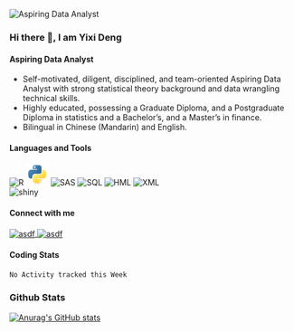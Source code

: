 ![Aspiring Data Analyst](https://media-exp1.licdn.com/dms/image/C5616AQGZI_aD6eHJ2A/profile-displaybackgroundimage-shrink_350_1400/0/1617865888329?e=1637798400&v=beta&t=eFds1kGDum1QlqLuW-kq87m8k5spgPJjGJ1xazgieNY)
### Hi there 👋, I am Yixi Deng
#### Aspiring Data Analyst


- Self-motivated, diligent, disciplined, and team-oriented Aspiring Data Analyst with strong statistical theory background and 
data wrangling technical skills. 
- Highly educated, possessing a Graduate Diploma, and a Postgraduate Diploma in statistics and a Bachelor’s, and a Master’s in finance. 
- Bilingual in Chinese (Mandarin) and English. 

#### Languages and Tools
<img alt="R"
     src="https://cdn4.iconfinder.com/data/icons/logos-and-brands/512/285_R_Project_logo-512.png" 
     style="width:40px;height:40px;" >
<img alt="Python"
     src="https://raw.githubusercontent.com/devicons/devicon/master/icons/python/python-original.svg" 
     style="width:40px;height:40px;">
<img alt="SAS"
     src="https://image.winudf.com/v2/image1/Y29tLnNhcy5hbmRyb2lkLmJpbW9iaWxlX2ljb25fMTU2NjU1NDc1OF8wMDU/icon.png?w=&fakeurl=1" 
     style="width:40px;height:40px;" >
<img alt="SQL"
     src="https://cdn.iconfinder.com/stored_data/42447/128/png?token=1632634902-%2BK5NLRNzD7Rdp8zbguVMHroGwRudehmTG9SPy9Xa3Yk%3D" 
     style="width:40px;height:40px;" >
<img alt="HML"
     src="https://cdn.iconfinder.com/stored_data/42445/128/png?token=1632634819-HgjInRE0QAd8HRUJ5Kjx%2FKEO0p%2FnxxDDwXaTLzMh8II%3D" 
     style="width:40px;height:40px;" >
<img alt="XML"
     src="https://cdn.iconfinder.com/stored_data/42448/128/png?token=1632634948-bmtasq%2FwVgnCLdEbY857lvW%2FnvOqeZQN%2FLd5KwTmLos%3D" 
     style="width:40px;height:40px;" >
<br>
<img alt="shiny"
     src="https://blog.efpsa.org/wp-content/uploads/2019/04/pic1.png" 
     style="width:40px;height:40px;" >


#### Connect with me
<p align="left">
<a href="mailto:ydeng0430@gmail.com" target="blank">
  <img align="center" 
       src="https://cdn.iconfinder.com/stored_data/42459/128/png?token=1632636155-A0o8ZA%2F6Yn6QIcn50WccsnMMNFhATVgGhM2Em%2BBaMps%3D" 
       alt="asdf" height="30" width="40" />
 </a>
<a href="https://www.linkedin.com/in/yixi-deng04/" target="blank">
  <img align="center" 
       src="https://raw.githubusercontent.com/rahuldkjain/github-profile-readme-generator/master/src/images/icons/Social/linked-in-alt.svg" 
       alt="asdf" height="30" width="40" />
</a>
</p>




#### Coding Stats
<!--START_SECTION:waka-->
```text
No Activity tracked this Week
```
<!--END_SECTION:waka-->


### Github Stats
[![Anurag's GitHub stats](https://github-readme-stats.vercel.app/api?username=ydeng0430&theme=tokyonight&hide=contribs,prs)](https://github.com/anuraghazra/github-readme-stats)






